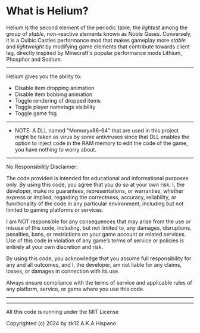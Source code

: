 # What is Helium?
Helium is the second element of the periodic table, the *lightest* among the group of *stable*, non-reactive elements known as Noble Gases. Conversely, it is a Cuibic Castles performance mod that makes gameplay more *stable* and *lightweight* by modifying game elements that contribute towards client lag, directly inspired by Minecraft's popular performance mods Lithium, Phosphor and Sodium.
___
Helium gives you the ability to:
- Disable item dropping animation
- Disable item bobbing animation
- Toggle rendering of dropped items
- Toggle player nametags visibility
- Toggle game fog
___
- NOTE: A DLL named "Memoryx86-64" that are used in this project might be taken as virus by some antiviruses since that DLL enables the option to inject code in the RAM memory to edit the code of the game, you have nothing to worry about.
___

No Responsibility Disclaimer:

The code provided is intended for educational and informational purposes only.
By using this code, you agree that you do so at your own risk. 
I, the developer, make no guarantees, representations, or warranties, whether express or implied, 
regarding the correctness, accuracy, reliability, or functionality of the code in any particular environment, 
including but not limited to gaming platforms or services.

I am NOT responsible for any consequences that may arise from the use or misuse of this code, 
including, but not limited to, any damages, disruptions, penalties, bans, or restrictions on 
your game account or related services. Use of this code in violation of any game’s terms of 
service or policies is entirely at your own discretion and risk.

By using this code, you acknowledge that you assume full responsibility for any and 
all outcomes, and I, the developer, am not liable for any claims, losses, or damages in connection with its use.

Always ensure compliance with the terms of service and applicable rules of any platform, service, or game where you use this code.
___


___

All this code is running under the MIT License

Copyrighted (c) 2024 by zk12 A.K.A Hispano
